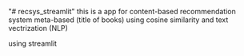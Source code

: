 "# recsys_streamlit" 
this is a app for content-based recommendation system
meta-based (title of books)
using cosine similarity and text vectrization (NLP)

using streamlit